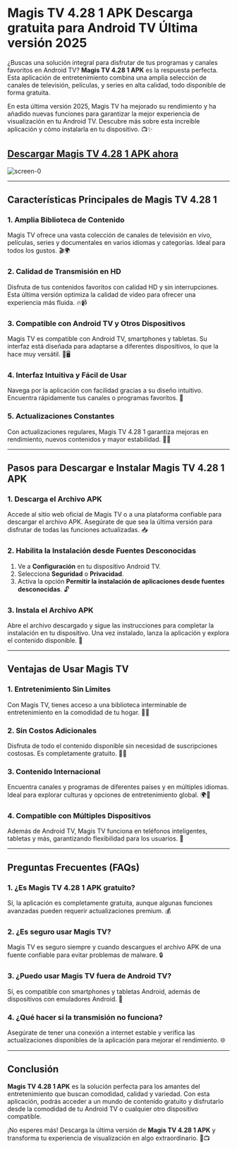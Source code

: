 # **Magis TV 4.28 1 APK Descarga gratuita para Android TV Última versión 2025**  

¿Buscas una solución integral para disfrutar de tus programas y canales favoritos en Android TV? **Magis TV 4.28 1 APK** es la respuesta perfecta. Esta aplicación de entretenimiento combina una amplia selección de canales de televisión, películas, y series en alta calidad, todo disponible de forma gratuita.  

En esta última versión 2025, Magis TV ha mejorado su rendimiento y ha añadido nuevas funciones para garantizar la mejor experiencia de visualización en tu Android TV. Descubre más sobre esta increíble aplicación y cómo instalarla en tu dispositivo. 📺✨  

## [Descargar Magis TV 4.28 1 APK ahora](https://spoo.me/rrVY2y)

![screen-0](https://github.com/user-attachments/assets/2493bd0a-1c20-4cd0-b6f0-748c31d5c8f8)

---

## **Características Principales de Magis TV 4.28 1**  

### **1. Amplia Biblioteca de Contenido**  
Magis TV ofrece una vasta colección de canales de televisión en vivo, películas, series y documentales en varios idiomas y categorías. Ideal para todos los gustos. 🎬🌍  

### **2. Calidad de Transmisión en HD**  
Disfruta de tus contenidos favoritos con calidad HD y sin interrupciones. Esta última versión optimiza la calidad de video para ofrecer una experiencia más fluida. 🔥📹  

### **3. Compatible con Android TV y Otros Dispositivos**  
Magis TV es compatible con Android TV, smartphones y tabletas. Su interfaz está diseñada para adaptarse a diferentes dispositivos, lo que la hace muy versátil. 📱🖥️  

### **4. Interfaz Intuitiva y Fácil de Usar**  
Navega por la aplicación con facilidad gracias a su diseño intuitivo. Encuentra rápidamente tus canales o programas favoritos. 🚀  

### **5. Actualizaciones Constantes**  
Con actualizaciones regulares, Magis TV 4.28 1 garantiza mejoras en rendimiento, nuevos contenidos y mayor estabilidad. 🔄✨  

---

## **Pasos para Descargar e Instalar Magis TV 4.28 1 APK**  

### **1. Descarga el Archivo APK**  
Accede al sitio web oficial de Magis TV o a una plataforma confiable para descargar el archivo APK. Asegúrate de que sea la última versión para disfrutar de todas las funciones actualizadas. 📥  

### **2. Habilita la Instalación desde Fuentes Desconocidas**  
1. Ve a **Configuración** en tu dispositivo Android TV.  
2. Selecciona **Seguridad** o **Privacidad**.  
3. Activa la opción **Permitir la instalación de aplicaciones desde fuentes desconocidas**. 🔓  

### **3. Instala el Archivo APK**  
Abre el archivo descargado y sigue las instrucciones para completar la instalación en tu dispositivo. Una vez instalado, lanza la aplicación y explora el contenido disponible. 📲  

---

## **Ventajas de Usar Magis TV**  

### **1. Entretenimiento Sin Límites**  
Con Magis TV, tienes acceso a una biblioteca interminable de entretenimiento en la comodidad de tu hogar. 🎥🍿  

### **2. Sin Costos Adicionales**  
Disfruta de todo el contenido disponible sin necesidad de suscripciones costosas. Es completamente gratuito. 💸✨  

### **3. Contenido Internacional**  
Encuentra canales y programas de diferentes países y en múltiples idiomas. Ideal para explorar culturas y opciones de entretenimiento global. 🌍📡  

### **4. Compatible con Múltiples Dispositivos**  
Además de Android TV, Magis TV funciona en teléfonos inteligentes, tabletas y más, garantizando flexibilidad para los usuarios. 🔄  

---

## **Preguntas Frecuentes (FAQs)**  

### **1. ¿Es Magis TV 4.28 1 APK gratuito?**  
Sí, la aplicación es completamente gratuita, aunque algunas funciones avanzadas pueden requerir actualizaciones premium. 💰  

### **2. ¿Es seguro usar Magis TV?**  
Magis TV es seguro siempre y cuando descargues el archivo APK de una fuente confiable para evitar problemas de malware. 🔒  

### **3. ¿Puedo usar Magis TV fuera de Android TV?**  
Sí, es compatible con smartphones y tabletas Android, además de dispositivos con emuladores Android. 📱  

### **4. ¿Qué hacer si la transmisión no funciona?**  
Asegúrate de tener una conexión a internet estable y verifica las actualizaciones disponibles de la aplicación para mejorar el rendimiento. 🌐  

---

## **Conclusión**  

**Magis TV 4.28 1 APK** es la solución perfecta para los amantes del entretenimiento que buscan comodidad, calidad y variedad. Con esta aplicación, podrás acceder a un mundo de contenido gratuito y disfrutarlo desde la comodidad de tu Android TV o cualquier otro dispositivo compatible.  

¡No esperes más! Descarga la última versión de **Magis TV 4.28 1 APK** y transforma tu experiencia de visualización en algo extraordinario. 🎉📺  

